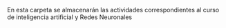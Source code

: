 En esta carpeta se almacenarán las actividades correspondientes al curso de inteligencia artificial y Redes Neuronales
